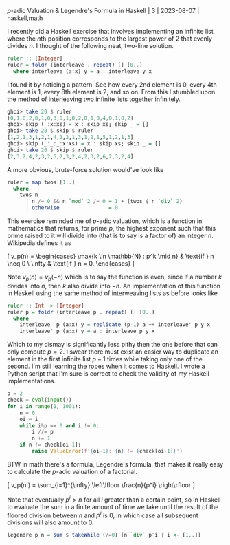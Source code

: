 *p*-adic Valuation & Legendre's Formula in Haskell | 3 | 2023-08-07 | haskell,math

I recently did a Haskell exercise that involves implementing an infinite list where the $n$th position corresponds to the largest power of 2 that evenly divides $n$. I thought of the following neat, two-line solution.

```haskell
ruler :: [Integer]
ruler = foldr (interleave . repeat) [] [0..]
  where interleave (a:x) y = a : interleave y x
```

I found it by noticing a pattern. See how every 2nd element is 0, every 4th element is 1, every 8th element is 2, and so on. From this I stumbled upon the method of interleaving two infinite lists together infinitely.

```haskell
ghci> take 20 $ ruler
[0,1,0,2,0,1,0,3,0,1,0,2,0,1,0,4,0,1,0,2]
ghci> skip (_:x:xs) = x : skip xs; skip _ = []
ghci> take 20 $ skip $ ruler
[1,2,1,3,1,2,1,4,1,2,1,3,1,2,1,5,1,2,1,3]
ghci> skip (_:_:_:x:xs) = x : skip xs; skip _ = []
ghci> take 20 $ skip $ ruler
[2,3,2,4,2,3,2,5,2,3,2,4,2,3,2,6,2,3,2,4]
```

A more obvious, brute-force solution would've look like

```haskell
ruler = map twos [1..]
  where
    twos n
      | n /= 0 && n `mod` 2 /= 0 = 1 + (twos $ n `div` 2)
      | otherwise                = 0
```

This exercise reminded me of $p$-adic valuation, which is a function in mathematics that returns, for prime $p$, the highest exponent such that this prime raised to it will divide into (that is to say is a factor of) an integer $n$. Wikipedia defines it as

\[
v_p(n) = \begin{cases}
  \max\{k \in \mathbb{N} : p^k \mid n\} & \text{if } n \neq 0 \\
  \infty                                & \text{if } n = 0.
\end{cases}
\]

Note $v_p(n) = v_p(-n)$ which is to say the function is even, since if a number $k$ divides into $n$, then $k$ also divide into $-n$. An implementation of this function in Haskell using the same method of interweaving lists as before looks like

```haskell
ruler :: Int -> [Integer]
ruler p = foldr (interleave p . repeat) [] [0..]
  where
    interleave  p (a:x) y = replicate (p-1) a ++ interleave' p y x
    interleave' p (a:x) y = a : interleave p y x
```

Which to my dismay is significantly less pithy then the one before that can only compute $p=2$. I swear there must exist an easier way to duplicate an element in the first infinite list $p-1$ times while taking only one of the second. I'm still learning the ropes when it comes to Haskell. I wrote a Python script that I'm sure is correct to check the validity of my Haskell implementations.

```py
p = 2
check = eval(input())
for i in range(1, 1001):
    n = 0
    oi = i
    while i%p == 0 and i != 0:
        i //= p
        n += 1
    if n != check[oi-1]:
        raise ValueError(f'{oi-1}: {n} != {check[oi-1]}')
```

BTW in math there's a formula, Legendre's formula, that makes it really easy to calculate the $p$-adic valuation of a factorial.

\[
v_p(n!) = \sum_{i=1}^{\infty} \left\lfloor \frac{n}{p^i} \right\rfloor
\]

Note that eventually $p^i > n$ for all $i$ greater than a certain point, so in Haskell to evaluate the sum in a finite amount of time we take until the result of the floored division between $n$ and $p^i$ is 0, in which case all subsequent divisions will also amount to 0.

```haskell
legendre p n = sum $ takeWhile (/=0) [n `div` p^i | i <- [1..]]
```
